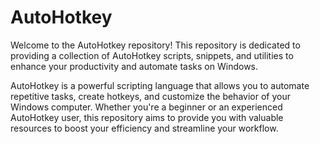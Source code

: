 # AutoHotkey
Welcome to the AutoHotkey repository! This repository is dedicated to providing a collection of AutoHotkey scripts, snippets, and utilities to enhance your productivity and automate tasks on Windows.

AutoHotkey is a powerful scripting language that allows you to automate repetitive tasks, create hotkeys, and customize the behavior of your Windows computer. Whether you're a beginner or an experienced AutoHotkey user, this repository aims to provide you with valuable resources to boost your efficiency and streamline your workflow.
